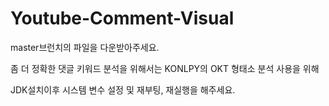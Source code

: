 # Youtube-Comment-Visual
master브런치의 파일을 다운받아주세요.

좀 더 정확한 댓글 키워드 분석을 위해서는 KONLPY의 OKT 형태소 분석 사용을 위해

JDK설치이후 시스템 변수 설정 및 재부팅, 재실행을 해주세요.
